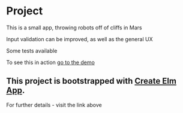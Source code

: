 # Project

This is a small app, throwing robots off of cliffs in Mars

Input validation can be improved, as well as the general UX

Some tests available

To see this in action [go to the demo](https://stoykostanchev.github.io/elm-lost-in-space)

## This project is bootstrapped with [Create Elm App](https://github.com/halfzebra/create-elm-app).

For further details - visit the link above

